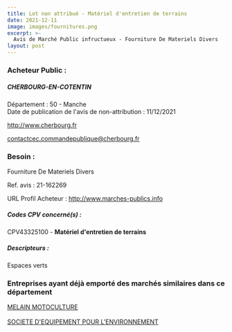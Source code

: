 ```yaml
---
title: Lot non attribué - Matériel d'entretien de terrains
date: 2021-12-11
image: images/fournitures.png
excerpt: >-
  Avis de Marché Public infructueux - Fourniture De Materiels Divers
layout: post
---
```


### Acheteur Public :
##### CHERBOURG-EN-COTENTIN
Département : 50 - Manche<br/>
Date de publication de l'avis de non-attribution : 11/12/2021


http://www.cherbourg.fr

contactcec.commandepublique@cherbourg.fr


### Besoin :

Fourniture De Materiels Divers

Ref. avis : 21-162269

URL Profil Acheteur : http://www.marches-publics.info

##### Codes CPV concerné(s) :
CPV43325100 - **Matériel d'entretien de terrains** <br/>

##### Descripteurs :
Espaces verts <br/>

### Entreprises ayant déjà emporté des marchés similaires dans ce département
<a href="/entreprise-572/siren-535001432">MELAIN MOTOCULTURE</a><br/><br/>
<a href="/entreprise-573/siren-582111878">SOCIETE D'EQUIPEMENT POUR L'ENVIRONNEMENT</a><br/><br/>
